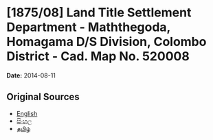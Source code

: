 # [1875/08] Land Title Settlement Department - Maththegoda, Homagama D/S Division, Colombo District - Cad. Map No. 520008

**Date:** 2014-08-11

## Original Sources

- [English](https://documents.gov.lk/view/extra-gazettes/2014/8/1875-08_E.pdf)
- [සිංහල](https://documents.gov.lk/view/extra-gazettes/2014/8/1875-08_S.pdf)
- [தமிழ்](https://documents.gov.lk/view/extra-gazettes/2014/8/1875-08_T.pdf)

